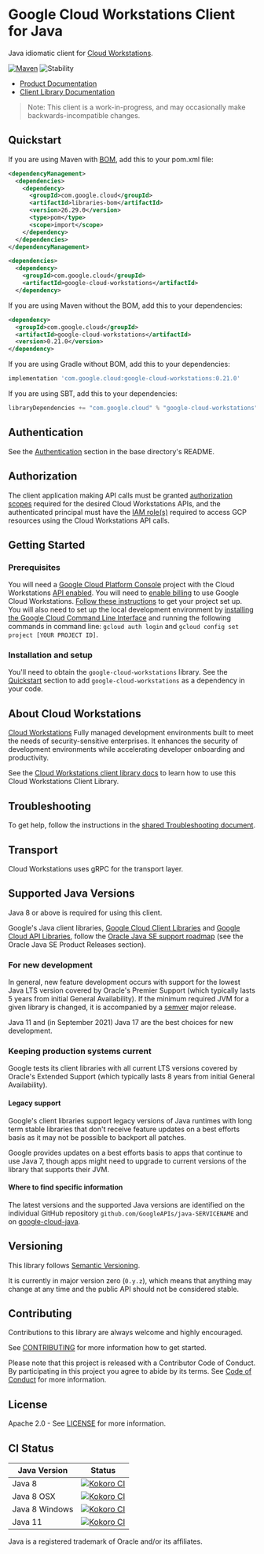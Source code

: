 # Google Cloud Workstations Client for Java

Java idiomatic client for [Cloud Workstations][product-docs].

[![Maven][maven-version-image]][maven-version-link]
![Stability][stability-image]

- [Product Documentation][product-docs]
- [Client Library Documentation][javadocs]

> Note: This client is a work-in-progress, and may occasionally
> make backwards-incompatible changes.


## Quickstart


If you are using Maven with [BOM][libraries-bom], add this to your pom.xml file:

```xml
<dependencyManagement>
  <dependencies>
    <dependency>
      <groupId>com.google.cloud</groupId>
      <artifactId>libraries-bom</artifactId>
      <version>26.29.0</version>
      <type>pom</type>
      <scope>import</scope>
    </dependency>
  </dependencies>
</dependencyManagement>

<dependencies>
  <dependency>
    <groupId>com.google.cloud</groupId>
    <artifactId>google-cloud-workstations</artifactId>
  </dependency>
```

If you are using Maven without the BOM, add this to your dependencies:

<!-- {x-version-update-start:google-cloud-workstations:released} -->

```xml
<dependency>
  <groupId>com.google.cloud</groupId>
  <artifactId>google-cloud-workstations</artifactId>
  <version>0.21.0</version>
</dependency>
```

If you are using Gradle without BOM, add this to your dependencies:

```Groovy
implementation 'com.google.cloud:google-cloud-workstations:0.21.0'
```

If you are using SBT, add this to your dependencies:

```Scala
libraryDependencies += "com.google.cloud" % "google-cloud-workstations" % "0.21.0"
```
<!-- {x-version-update-end} -->

## Authentication

See the [Authentication][authentication] section in the base directory's README.

## Authorization

The client application making API calls must be granted [authorization scopes][auth-scopes] required for the desired Cloud Workstations APIs, and the authenticated principal must have the [IAM role(s)][predefined-iam-roles] required to access GCP resources using the Cloud Workstations API calls.

## Getting Started

### Prerequisites

You will need a [Google Cloud Platform Console][developer-console] project with the Cloud Workstations [API enabled][enable-api].
You will need to [enable billing][enable-billing] to use Google Cloud Workstations.
[Follow these instructions][create-project] to get your project set up. You will also need to set up the local development environment by
[installing the Google Cloud Command Line Interface][cloud-cli] and running the following commands in command line:
`gcloud auth login` and `gcloud config set project [YOUR PROJECT ID]`.

### Installation and setup

You'll need to obtain the `google-cloud-workstations` library.  See the [Quickstart](#quickstart) section
to add `google-cloud-workstations` as a dependency in your code.

## About Cloud Workstations


[Cloud Workstations][product-docs] Fully managed development environments built to meet the needs of security-sensitive enterprises. It enhances the security of development environments while accelerating developer onboarding and productivity.

See the [Cloud Workstations client library docs][javadocs] to learn how to
use this Cloud Workstations Client Library.






## Troubleshooting

To get help, follow the instructions in the [shared Troubleshooting document][troubleshooting].

## Transport

Cloud Workstations uses gRPC for the transport layer.

## Supported Java Versions

Java 8 or above is required for using this client.

Google's Java client libraries,
[Google Cloud Client Libraries][cloudlibs]
and
[Google Cloud API Libraries][apilibs],
follow the
[Oracle Java SE support roadmap][oracle]
(see the Oracle Java SE Product Releases section).

### For new development

In general, new feature development occurs with support for the lowest Java
LTS version covered by  Oracle's Premier Support (which typically lasts 5 years
from initial General Availability). If the minimum required JVM for a given
library is changed, it is accompanied by a [semver][semver] major release.

Java 11 and (in September 2021) Java 17 are the best choices for new
development.

### Keeping production systems current

Google tests its client libraries with all current LTS versions covered by
Oracle's Extended Support (which typically lasts 8 years from initial
General Availability).

#### Legacy support

Google's client libraries support legacy versions of Java runtimes with long
term stable libraries that don't receive feature updates on a best efforts basis
as it may not be possible to backport all patches.

Google provides updates on a best efforts basis to apps that continue to use
Java 7, though apps might need to upgrade to current versions of the library
that supports their JVM.

#### Where to find specific information

The latest versions and the supported Java versions are identified on
the individual GitHub repository `github.com/GoogleAPIs/java-SERVICENAME`
and on [google-cloud-java][g-c-j].

## Versioning


This library follows [Semantic Versioning](http://semver.org/).


It is currently in major version zero (``0.y.z``), which means that anything may change at any time
and the public API should not be considered stable.


## Contributing


Contributions to this library are always welcome and highly encouraged.

See [CONTRIBUTING][contributing] for more information how to get started.

Please note that this project is released with a Contributor Code of Conduct. By participating in
this project you agree to abide by its terms. See [Code of Conduct][code-of-conduct] for more
information.


## License

Apache 2.0 - See [LICENSE][license] for more information.

## CI Status

Java Version | Status
------------ | ------
Java 8 | [![Kokoro CI][kokoro-badge-image-2]][kokoro-badge-link-2]
Java 8 OSX | [![Kokoro CI][kokoro-badge-image-3]][kokoro-badge-link-3]
Java 8 Windows | [![Kokoro CI][kokoro-badge-image-4]][kokoro-badge-link-4]
Java 11 | [![Kokoro CI][kokoro-badge-image-5]][kokoro-badge-link-5]

Java is a registered trademark of Oracle and/or its affiliates.

[product-docs]: https://cloud.google.com/workstations
[javadocs]: https://cloud.google.com/java/docs/reference/google-cloud-workstations/latest/overview
[kokoro-badge-image-1]: http://storage.googleapis.com/cloud-devrel-public/java/badges/java-workstations/java7.svg
[kokoro-badge-link-1]: http://storage.googleapis.com/cloud-devrel-public/java/badges/java-workstations/java7.html
[kokoro-badge-image-2]: http://storage.googleapis.com/cloud-devrel-public/java/badges/java-workstations/java8.svg
[kokoro-badge-link-2]: http://storage.googleapis.com/cloud-devrel-public/java/badges/java-workstations/java8.html
[kokoro-badge-image-3]: http://storage.googleapis.com/cloud-devrel-public/java/badges/java-workstations/java8-osx.svg
[kokoro-badge-link-3]: http://storage.googleapis.com/cloud-devrel-public/java/badges/java-workstations/java8-osx.html
[kokoro-badge-image-4]: http://storage.googleapis.com/cloud-devrel-public/java/badges/java-workstations/java8-win.svg
[kokoro-badge-link-4]: http://storage.googleapis.com/cloud-devrel-public/java/badges/java-workstations/java8-win.html
[kokoro-badge-image-5]: http://storage.googleapis.com/cloud-devrel-public/java/badges/java-workstations/java11.svg
[kokoro-badge-link-5]: http://storage.googleapis.com/cloud-devrel-public/java/badges/java-workstations/java11.html
[stability-image]: https://img.shields.io/badge/stability-preview-yellow
[maven-version-image]: https://img.shields.io/maven-central/v/com.google.cloud/google-cloud-workstations.svg
[maven-version-link]: https://central.sonatype.com/artifact/com.google.cloud/google-cloud-workstations/0.20.0
[authentication]: https://github.com/googleapis/google-cloud-java#authentication
[auth-scopes]: https://developers.google.com/identity/protocols/oauth2/scopes
[predefined-iam-roles]: https://cloud.google.com/iam/docs/understanding-roles#predefined_roles
[iam-policy]: https://cloud.google.com/iam/docs/overview#cloud-iam-policy
[developer-console]: https://console.developers.google.com/
[create-project]: https://cloud.google.com/resource-manager/docs/creating-managing-projects
[cloud-cli]: https://cloud.google.com/cli
[troubleshooting]: https://github.com/googleapis/google-cloud-java/blob/main/TROUBLESHOOTING.md
[contributing]: https://github.com/googleapis/java-workstations/blob/main/CONTRIBUTING.md
[code-of-conduct]: https://github.com/googleapis/java-workstations/blob/main/CODE_OF_CONDUCT.md#contributor-code-of-conduct
[license]: https://github.com/googleapis/java-workstations/blob/main/LICENSE
[enable-billing]: https://cloud.google.com/apis/docs/getting-started#enabling_billing
[enable-api]: https://console.cloud.google.com/flows/enableapi?apiid=workstations.googleapis.com
[libraries-bom]: https://github.com/GoogleCloudPlatform/cloud-opensource-java/wiki/The-Google-Cloud-Platform-Libraries-BOM
[shell_img]: https://gstatic.com/cloudssh/images/open-btn.png

[semver]: https://semver.org/
[cloudlibs]: https://cloud.google.com/apis/docs/client-libraries-explained
[apilibs]: https://cloud.google.com/apis/docs/client-libraries-explained#google_api_client_libraries
[oracle]: https://www.oracle.com/java/technologies/java-se-support-roadmap.html
[g-c-j]: http://github.com/googleapis/google-cloud-java
